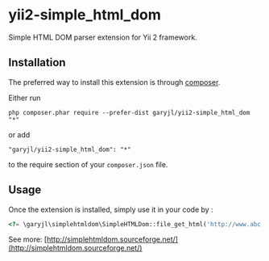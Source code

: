 yii2-simple_html_dom
====================

Simple HTML DOM parser extension for Yii 2 framework.

Installation
------------

The preferred way to install this extension is through [composer](http://getcomposer.org/download/).

Either run

```
php composer.phar require --prefer-dist garyjl/yii2-simple_html_dom "*"
```

or add

```
"garyjl/yii2-simple_html_dom": "*"
```

to the require section of your `composer.json` file.


Usage
-----

Once the extension is installed, simply use it in your code by  :

```php
<?= \garyjl\simplehtmldom\SimpleHTMLDom::file_get_html('http://www.abc.com'); ?>
```
See more: [http://simplehtmldom.sourceforge.net/](http://simplehtmldom.sourceforge.net/)
